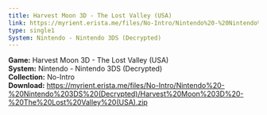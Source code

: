 ```yaml
---
title: Harvest Moon 3D - The Lost Valley (USA)
link: https://myrient.erista.me/files/No-Intro/Nintendo%20-%20Nintendo%203DS%20(Decrypted)/Harvest%20Moon%203D%20-%20The%20Lost%20Valley%20(USA).zip
type: single1
System: Nintendo - Nintendo 3DS (Decrypted)
---
```

<b>Game:</b> Harvest Moon 3D - The Lost Valley (USA)<br>
<b>System:</b> Nintendo - Nintendo 3DS (Decrypted)<br>
<b>Collection:</b> No-Intro<br>
<b>Download:</b> https://myrient.erista.me/files/No-Intro/Nintendo%20-%20Nintendo%203DS%20(Decrypted)/Harvest%20Moon%203D%20-%20The%20Lost%20Valley%20(USA).zip